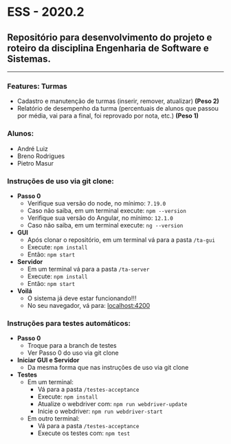 ESS - 2020.2
===
Repositório para desenvolvimento do projeto e roteiro da disciplina Engenharia de Software e Sistemas.
---
---
### **Features:** Turmas

- Cadastro e manutenção de turmas (inserir, remover, atualizar) **(Peso 2)**  
- Relatório de desempenho da turma (percentuais de alunos que passou por média, vai para a final, foi reprovado por nota, etc.) **(Peso 1)** 

### **Alunos:**

- André Luiz
- Breno Rodrigues
- Pietro Masur

### **Instruções de uso via git clone:**
- **Passo 0**
  * Verifique sua versão do node, no mínimo: `7.19.0`
  * Caso não saiba, em um terminal execute: `npm --version`
  * Verifique sua versão do Angular, no mínimo: `12.1.0`
  * Caso não saiba, em um terminal execute: `ng --version`
- **GUI**
  * Após clonar o repositório, em um terminal vá para a pasta `/ta-gui`
  * Execute: `npm install`
  * Então: `npm start`
- **Servidor**
  * Em um terminal vá para a pasta `/ta-server`
  * Execute: `npm install`
  * Então: `npm start`
- **Voilá**
  * O sistema já deve estar funcionando!!!
  * No seu navegador, vá para: [localhost:4200](url)

### **Instruções para testes automáticos:**
- **Passo 0**
  * Troque para a branch de testes
  * Ver Passo 0 do uso via git clone
- **Iniciar GUI e Servidor**
  * Da mesma forma que nas instruções de uso via git clone
- **Testes**
  * Em um terminal:
    - Vá para a pasta `/testes-acceptance`
    - Execute: `npm install`
    - Atualize o webdriver com: `npm run webdriver-update`
    - Inicie o webdriver: `npm run webdriver-start`
  * Em outro terminal:
    - Vá para a pasta `/testes-acceptance`
    - Execute os testes com: `npm test`
